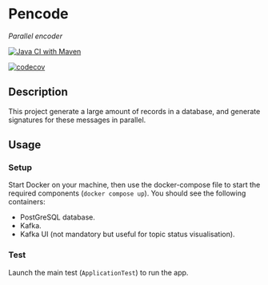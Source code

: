# Pencode

*Parallel encoder*

[![Java CI with Maven](https://github.com/jarnaud/pencode/actions/workflows/maven.yml/badge.svg?branch=master)](https://github.com/jarnaud/pencode/actions/workflows/maven.yml)

[![codecov](https://codecov.io/github/jarnaud/pencode/graph/badge.svg?token=)](https://codecov.io/github/jarnaud/pencode)
## Description

This project generate a large amount of records in a database, and generate signatures for these messages in parallel.

## Usage

### Setup

Start Docker on your machine, then use the docker-compose file to start the required components (`docker compose up`).
You should see the following containers:
- PostGreSQL database.
- Kafka.
- Kafka UI (not mandatory but useful for topic status visualisation).


### Test

Launch the main test (`ApplicationTest`) to run the app.